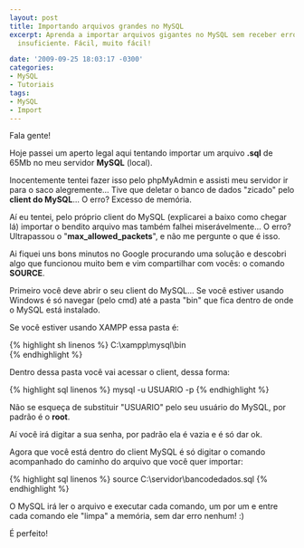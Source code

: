 ```yaml
---
layout: post
title: Importando arquivos grandes no MySQL
excerpt: Aprenda a importar arquivos gigantes no MySQL sem receber erros de memória
  insuficiente. Fácil, muito fácil!

date: '2009-09-25 18:03:17 -0300'
categories:
- MySQL
- Tutoriais
tags:
- MySQL
- Import
---
```

Fala gente!

Hoje passei um aperto legal aqui tentando importar um arquivo <strong>.sql</strong> de 65Mb no meu servidor <strong>MySQL</strong> (local).

Inocentemente tentei fazer isso pelo phpMyAdmin e assisti meu servidor ir para o saco alegremente... Tive que deletar o banco de dados "zicado" pelo <strong>client do MySQL</strong>... O erro? Excesso de memória.

Aí eu tentei, pelo próprio client do MySQL (explicarei a baixo como chegar lá) importar o bendito arquivo mas também falhei miserávelmente... O erro? Ultrapassou o "<strong>max_allowed_packets</strong>", e não me pergunte o que é isso.

Ai fiquei uns bons minutos no Google procurando uma solução e descobri algo que funcionou muito bem e vim compartilhar com vocês: o comando <strong>SOURCE</strong>.

Primeiro você deve abrir o seu client do MySQL... Se você estiver usando Windows é só navegar (pelo cmd) até a pasta "bin" que fica dentro de onde o MySQL está instalado.

Se você estiver usando XAMPP essa pasta é:


{% highlight sh linenos %}
C:\xampp\mysql\bin\
{% endhighlight %}

Dentro dessa pasta você vai acessar o client, dessa forma:


{% highlight sql linenos %}
mysql -u USUARIO -p
{% endhighlight %}

Não se esqueça de substituir "USUARIO" pelo seu usuário do MySQL, por padrão é o <strong>root</strong>.

Aí você irá digitar a sua senha, por padrão ela é vazia e é só dar ok.

Agora que você está dentro do client MySQL é só digitar o comando acompanhado do caminho do arquivo que você quer importar:


{% highlight sql linenos %}
source C:\servidor\bancodedados.sql
{% endhighlight %}

O MySQL irá ler o arquivo e executar cada comando, um por um e entre cada comando ele "limpa" a memória, sem dar erro nenhum! :)

É perfeito!

